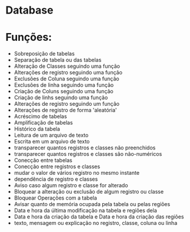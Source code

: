 # Database

# Funções:

* Sobreposição de tabelas
* Separação de tabela ou das tabelas
* Alteração de Classes seguindo uma função
* Alterações de registro seguindo uma função
* Exclusões de Coluna seguindo uma função
* Exclusões de linha seguindo uma função
* Criação de Coluns seguindo uma função
* Criação de linhs seguindo uma função
* Alterações de registro seguindo um função
* Alterações de registro de forma 'aleatória'
* Acréscimo de tabelas
* Amplificação de tabelas
* Histórico da tabela
* Leitura de um arquivo de texto
* Escrita em um arquivo de texto
* transparecer quantos registros e classes não preenchidos
* transparecer quantos registros e classes são não-numéricos
* Conecção entre tabelas
* Conecção entre registros e classes
* mudar o valor de vários registro no mesmo instante
* dependência de registro e classes
* Aviso caso algum registro e classe for alterado
* Bloquear a alteração ou exclusão de algum registro ou classe
* Bloquear Operações com a tabela
* Avisar quanto de memória ocupada pela tabela ou pelas regiões
* Data e hora da última modificação na tabela e regiões dela
* Data e hora da criação da tabela e Data e hora da criação das regiões
* texto, mensagem ou explicação no registro, classe, coluna ou linha
